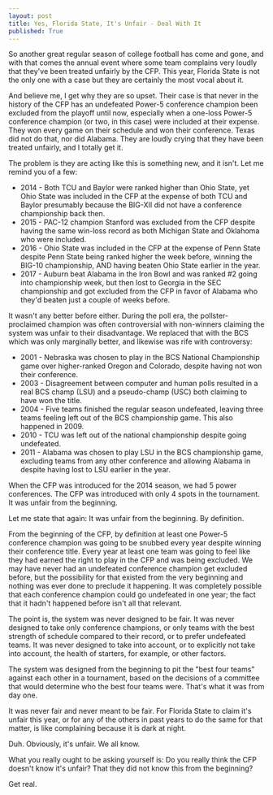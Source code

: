 ```yaml
---
layout: post
title: Yes, Florida State, It's Unfair - Deal With It
published: True
---
```

So another great regular season of college football has come and gone, and with that comes the annual event where some team complains very loudly that they've been treated unfairly by the CFP.  This year, Florida State is not the only one with a case but they are certainly the most vocal about it.

And believe me, I get why they are so upset.  Their case is that never in the history of the CFP has an undefeated Power-5 conference champion been excluded from the playoff until now, especially when a one-loss Power-5 conference champion (or two, in this case) were included at their expense.  They won every game on their schedule and won their conference.  Texas did not do that, nor did Alabama.  They are loudly crying that they have been treated unfairly, and I totally get it.

The problem is they are acting like this is something new, and it isn't.  Let me remind you of a few:
  - 2014 - Both TCU and Baylor were ranked higher than Ohio State, yet Ohio State was included in the CFP at the expense of both TCU and Baylor presumably because the BIG-XII did not have a conference championship back then.
  - 2015 - PAC-12 champion Stanford was excluded from the CFP despite having the same win-loss record as both Michigan State and Oklahoma who were included.
  - 2016 - Ohio State was included in the CFP at the expense of Penn State despite Penn State being ranked higher the week before, winning the BIG-10 championship, AND having beaten Ohio State earlier in the year.
  - 2017 - Auburn beat Alabama in the Iron Bowl and was ranked #2 going into championship week, but then lost to Georgia in the SEC championship and got excluded from the CFP in favor of Alabama who they'd beaten just a couple of weeks before.

It wasn't any better before either.  During the poll era, the pollster-proclaimed champion was often controversial with non-winners claiming the system was unfair to their disadvantage.  We replaced that with the BCS which was only marginally better, and likewise was rife with controversy:
  - 2001 - Nebraska was chosen to play in the BCS National Championship game over higher-ranked Oregon and Colorado, despite having not won their conference.
  - 2003 - Disagreement between computer and human polls resulted in a real BCS champ (LSU) and a pseudo-champ (USC) both claiming to have won the title.
  - 2004 - Five teams finished the regular season undefeated, leaving three teams feeling left out of the BCS championship game.  This also happened in 2009.
  - 2010 - TCU was left out of the national championship despite going undefeated.
  - 2011 - Alabama was chosen to play LSU in the BCS championship game, excluding teams from any other conference and allowing Alabama in despite having lost to LSU earlier in the year.

When the CFP was introduced for the 2014 season, we had 5 power conferences.  The CFP was introduced with only 4 spots in the tournament.  It was unfair from the beginning.

Let me state that again:  It was unfair from the beginning.  By definition.

From the beginning of the CFP, by definition at least one Power-5 conference champion was going to be snubbed every year despite winning their conference title.  Every year at least one team was going to feel like they had earned the right to play in the CFP and was being excluded.  We may have never had an undefeated conference champion get excluded before, but the possibility for that existed from the very beginning and nothing was ever done to preclude it happening.  It was completely possible that each conference champion could go undefeated in one year; the fact that it hadn't happened before isn't all that relevant.

The point is, the system was never designed to be fair.  It was never designed to take only conference champions, or only teams with the best strength of schedule compared to their record, or to prefer undefeated teams.  It was never designed to take into account, or to explicitly not take into account, the health of starters, for example, or other factors.

The system was designed from the beginning to pit the "best four teams" against each other in a tournament, based on the decisions of a committee that would determine who the best four teams were.  That's what it was from day one.

It was never fair and never meant to be fair.  For Florida State to claim it's unfair this year, or for any of the others in past years to do the same for that matter, is like complaining because it is dark at night.

Duh.  Obviously, it's unfair.  We all know.

What you really ought to be asking yourself is:  Do you really think the CFP doesn't know it's unfair?  That they did not know this from the beginning?

Get real.
